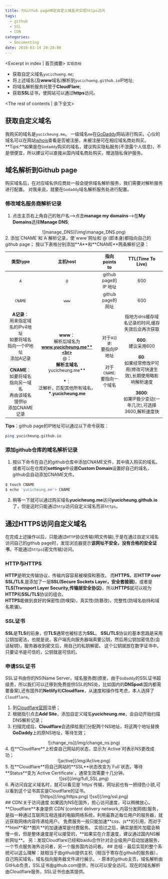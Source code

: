 ```yaml
---
title: 为Github page绑定自定义域名并实现https访问
tags:
  - github
  - SSL
  - CDN
categories:
  - Documenting
date: 2018-03-14 20:28:08
---
```


<Excerpt in index | 首页摘要> 
`实现目标`
- 获取自定义域名`yucichueng.me`;
- 将上述域名(及**www**域名)解析到`yucichueng.github.io`IP地址;
- 将域名解析服务托管于**CloudFlare**;
- 获取**SSL**证书，使网站可以通过**https**访问。
<!-- more -->
<The rest of contents | 余下全文>
## 获取自定义域名
我购买的域名是`yucicheung.me`。
一级域名`me`在[GoDaddy](https://au.godaddy.com/)网站进行购买。心仪的域名可以在网站[whois](https://www.whois.net/)查看是否被注册，未被注册可在相应域名商处购买。
**Tips:**如果是在`Godaddy`购买的域名，建议购买隐私服务(不泄露个人信息)，不是很便宜，所以建议可以直接从国内域名商处购买，赠送隐私保护服务。
## 域名解析到Github page
购买域名后，在对应域名供应商处一般会提供域名解析服务，我们需要对解析服务进行配置。
对我来说，就要在`Godaddy`域名解析服务处进行配置。
### 修改域名服务商解析记录
1. 点击主页右上角自己的账户名-->点击**manage my domains**-->在**My Domains**选择**Manage DNS**;
<div align=center>
![manage_DNS](\img\manage_DNS.png)
</div>
2. 添加`CNAME`和`A`解析记录，使`www`网址和`@`(即本身)都指向自己的github page；
按以下表格分别添加**A**和**CNAME**两条解析记录：

| 类型type | 主机host | 指向points to | TTL(Time To Live) |
| :---: | :---: | :---: | :---: |
| `A` | `@` | github page的IP 地址| 600 |
| `CNAME` | `www` | github page的网址| 600 |
| **A记录**：<br>用来指定域名的IPv4地址<br>如要将域名指向一个IP地址<br>添加A记录<br><br>**CNAME**：<br> 如要将域名指向另一域名<br>再由该域名提供ip<br>添加CNAME记录|**www**：<br>解析后域名为**www.yucicheung.me**<br><br>**@**：<br>解析主域名**yucicheung.me**<br><br>**\***：<br>泛解析，匹配其他所有域名，**\*.yucicheung.me**|对于`A记录`:<br>要指向IP地址<br><br>对于`CNAME`:<br>要指向一个域名<br><br>|指地方dns缓存域名记录的时间,缓存失效后会再次获取<br><br>**600**:<br>建议采用600<br><br>**60**:<br>如果经常修改IP可用(修改可快速生效),长期使用略影响解析速度<br><br>**3600**:<br>如果IP极少变动(一年几次),可选择 3600,解析速度快|

**Tips**：github page的IP地址可以通过以下命令获取：
```bash
ping yucicheung.github.io
```

### 添加github仓库的域名解析记录
1. 按以下命令在自己的github仓库中添加CNAME文件，其中填入购买的域名。或者可以在仓库的**settings**中设置**Custom Domain**设置好自己的域名，github会自动添加CNAME文件。
```bash
$ touch CNAME
$ echo 'yucicheung.me'> CNAME 
```
2. 稍等一下就可以通过购买域名**yucicheung.me**访问**yucicheung.github.io**了，但是这时只能通过`http`访问自定义域名而非`https`。

## 通过HTTPS访问自定义域名
在完成上述操作以后，只能通过`HTTP`协议传输(明文传输),于是在通过自定义域名访问自己的github page时，发现浏览器提示**该网址不安全，没有合格的安全证书**，不能通过`https`(密文传输)访问。
### HTTP与HTTPS
**HTTP**是明文传输协议，传输内容容易被嗅探和篡改。
而**HTTPS**，即**HTTP over SSL/TLS**,是添加了一层**SSL(Secure Sockets Layer，安全套接层)**，或者是**TLS(Transport Layer Security,传输层安全协议)**，所以**HTTPS**就可以视为**HTTP**和**SSL/TLS**协议的组合。
<br>
**HTTPS**能做到良好的保密性(防嗅探)，真实性(防篡改)，完整性(防域名劫持和域名欺骗)。
### SSL证书
**SSL**是**TLS**的前身，但**TLS**通常也被标志为**SSL**。
**SSL/TLS**协议的基本思路是采用公钥加密法，也就是说，客户端先向服务器端索要公钥，然后用公钥加密信息(会话秘钥)，服务器收到密文后，用自己的私钥解密。
这个公钥就放在数字证书中。只要证书是可信的，公钥就是可信的。
### 申请SSL证书
SSL证书由你的NS(Name Server，域名服务商)颁发，由于`GoDaddy`的SSL证书超级贵，所以我们可以迁移到免费提供SSL的NS处，比如国内的**DNSpod**(国内都需要备案),还有国外的**Netlify**和**Cloudflare**，从速度和操作性考虑，本人选择了`Cloudflare`。
1. 到[Cloudflare官网](https://www.cloudflare.com/)注册；
2. 根据指引点击**Add Site**，添加自定义域名**yucicheung.me**，会自动开始扫描DNS解析记录；
3. 扫描完成后，**Cloudflare**会选择给我们分配两个NS地址，将这两个地址替换**GoDaddy**上的原NS地址，等待生效；
<div align=center>
![change_ns](/img/change_ns.png)
</div>
4. 在**Cloudflare**上检查自己网站的状态，显示为`Active`时表示NS更改成功；
<div align=center>
![active](/img/Active.png)
</div>
5. 在**Cloudflare**将自己网站的**SSL**状态改变为`Full`状态，等待**Status**变为`Active Certificate`，通常生效需要十几分钟。
<div align=center>
![ssl](/img/full_SSL.png)
</div>
6. 再访问自定义域名时，就可以看见是`https`传输，网址前也有一把绿色小锁,可以看到这个证书其实是Cloudflare的证书。
<div align=center>
![https](/img/https.png)
![ssl](/img/ssl.png)
</div>
## CDN:关于访问速度
如果因为NS在国外，担心访问速度，可以稍微放心。
**Cloudflare**本身提供`CDN`(content delivery network,内容分发网络)服务，是指一种通过互联网互相连接的电脑网络系统，利用最靠近每位用户的服务器，就近获取网络内容传递给用户。
免费服务一般只能加速**css、js**的引用，而对于**html**和**图片**的加速通常是付费服务。
实验过之后，确实是图片加载会稍慢一些，但是整体速度是可以接受的，**如果实在介意速度，建议通过国内NS解析网址**。
另：发现Cloudflare已经和baidu合作针对企业级用户启动加速服务，一个节点服务海外访问者，另一个服务国内访问者。
## 总结
- 最后实现的整个系统可以这么理解：就相当于由github提供主机（相当于寄存在github的服务器），自己购买域名，域名指向服务器文件进行展示。
- 原本的github主页，域名解析由GitHub负责，SSL证书由github.com提供，所以可以安全访问。现在的域名解析由Cloudflare服务，SSL证书也由其提供。
